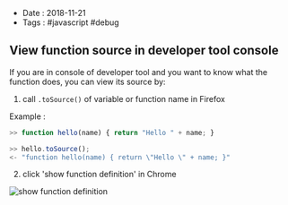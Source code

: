 - Date : 2018-11-21
- Tags : #javascript #debug

## View function source in developer tool console

If you are in console of developer tool and you want to know what the function does, you can view its source by: 

1. call `.toSource()` of variable or function name in Firefox

Example :

```js
>> function hello(name) { return "Hello " + name; }

>> hello.toSource();
<- "function hello(name) { return \"Hello \" + name; }"
```

2. click 'show function definition' in Chrome

![show function definition](https://user-images.githubusercontent.com/4528223/48824066-be18b380-ed95-11e8-9bfb-0812b3508f0c.png)

